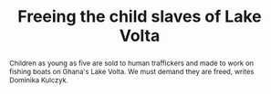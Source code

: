 ---
category: news
title: Freeing the child slaves of Lake Volta
abstract: Children as young as five are sold to human traffickers and made to work on fishing boats on Ghana's Lake Volta. We must demand they are freed, writes Dominika Kulczyk.
publishedDateTime: 2019-03-01T11:19:46Z
sourceUrl: https://www.msn.com/en-us/news/us/freeing-the-child-slaves-of-lake-volta/ar-BBUeR7b?
type: article

provider:
  name: CNN
  id: V_AAqcK7_global

images: 
    -url: https://img-s-msn-com.akamaized.net/tenant/amp/entityid/BBUeJdy.img
    width: 1100
    height: 619
    quality: 74
    title: A child slave untangles a fishing net on Lake Volta, Ghana, November 2018.
    attribution: 
    focalRegion:
      x1: 0
      x2: 0
      y1: 0
      y2: 0

---
